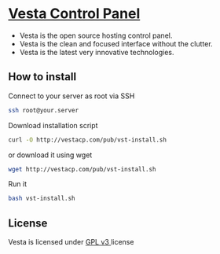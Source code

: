 [Vesta Control Panel](http://vestacp.com/)
==================================================

* Vesta is the open source hosting control panel.
* Vesta is the clean and focused interface without the clutter.
* Vesta is the latest very innovative technologies.


How to install
----------------------------
Connect to your server as root via SSH
```bash
ssh root@your.server
```

Download installation script
```bash
curl -O http://vestacp.com/pub/vst-install.sh
```
or download it using wget
```bash
wget http://vestacp.com/pub/vst-install.sh
```

Run it
```bash
bash vst-install.sh
```

License
----------------------------
Vesta is licensed under  [GPL v3 ](https://github.com/serghey-rodin/vesta/blob/master/LICENSE.txt) license


